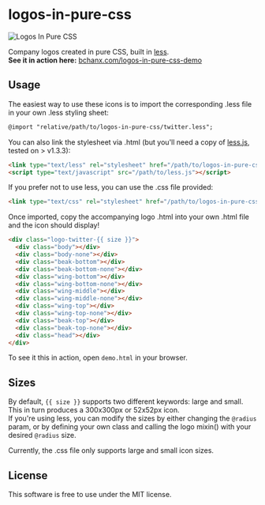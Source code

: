 logos-in-pure-css
=================

![Logos In Pure CSS](https://raw.github.com/bchanx/logos-in-pure-css/master/banner.png)

Company logos created in pure CSS, built in [less](http://www.lesscss.org).  
**See it in action here:** [bchanx.com/logos-in-pure-css-demo](http://www.bchanx.com/logos-in-pure-css-demo)

Usage
-----

The easiest way to use these icons is to import the corresponding .less file in your own .less styling sheet:

```html
@import "relative/path/to/logos-in-pure-css/twitter.less";
```

You can also link the stylesheet via .html (but you'll need a copy of [less.js](https://github.com/cloudhead/less.js/tree/master/dist), tested on > v1.3.3):

```html
<link type="text/less" rel="stylesheet" href="/path/to/logos-in-pure-css/twitter.less">
<script type="text/javascript" src="/path/to/less.js"></script>
```

If you prefer not to use less, you can use the .css file provided:

```html
<link type="text/css" rel="stylesheet" href="/path/to/logos-in-pure-css/twitter.css">
```

Once imported, copy the accompanying logo .html into your own .html file and the icon should display!

```html
<div class="logo-twitter-{{ size }}">                                      
  <div class="body"></div>
  <div class="body-none"></div>
  <div class="beak-bottom"></div>
  <div class="beak-bottom-none"></div>
  <div class="wing-bottom"></div>
  <div class="wing-bottom-none"></div>
  <div class="wing-middle"></div>
  <div class="wing-middle-none"></div>
  <div class="wing-top"></div>
  <div class="wing-top-none"></div>
  <div class="beak-top"></div>
  <div class="beak-top-none"></div>
  <div class="head"></div>
</div>
```

To see it this in action, open `demo.html` in your browser.

Sizes
-------

By default, `{{ size }}` supports two different keywords: large and small. This in turn produces a 300x300px or 52x52px icon.  
If you're using less, you can modify the sizes by either changing the `@radius` param, or by defining your own class
and calling the logo mixin() with your desired `@radius` size.

Currently, the .css file only supports large and small icon sizes.

License
-------
This software is free to use under the MIT license.

